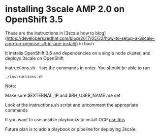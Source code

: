 # installing 3scale AMP 2.0 on OpenShift 3.5

These are the instructions in [3scale how to blog] (https://developers.redhat.com/blog/2017/05/22/how-to-setup-a-3scale-amp-on-premise-all-in-one-install/) in bash

It installs OpenShift 3.5 and dependencies on a single node cluster, and deploys 3scale on OpenShift

instructions.sh - lists the commands in order. You should be able to run 
    
    ./instructions.sh

Note: 

Make sure $EXTERNAL_IP and $RH_USER_NAME are set

Look at the instructions.sh script and uncomment the appropriate commands


If you want to use ansible playbooks to install OCP [use this](https://github.com/gbengataylor/ocp-ansible-playbooks)

Future plan is to add a playbook or pipeline for deploying 3scale
